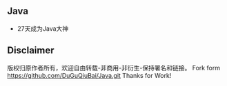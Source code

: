 ## Java
 * 27天成为Java大神
 
## Disclaimer
  版权归原作者所有，欢迎自由转载-非商用-非衍生-保持署名和链接。
  Fork form https://github.com/DuGuQiuBai/Java.git  Thanks for Work!
